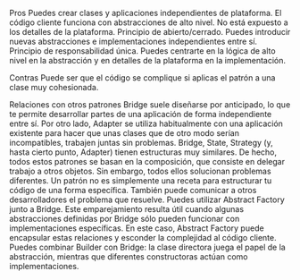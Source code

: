 Pros
Puedes crear clases y aplicaciones independientes de plataforma.
El código cliente funciona con abstracciones de alto nivel. No está expuesto a los detalles de la plataforma.
Principio de abierto/cerrado. Puedes introducir nuevas abstracciones e implementaciones independientes entre sí.
Principio de responsabilidad única. Puedes centrarte en la lógica de alto nivel en la abstracción y en detalles de la plataforma en la implementación.


Contras
Puede ser que el código se complique si aplicas el patrón a una clase muy cohesionada.


Relaciones con otros patrones
Bridge suele diseñarse por anticipado, lo que te permite desarrollar partes de una aplicación de forma independiente entre sí. Por otro lado, Adapter se utiliza habitualmente con una aplicación existente para hacer que unas clases que de otro modo serían incompatibles, trabajen juntas sin problemas.
Bridge, State, Strategy (y, hasta cierto punto, Adapter) tienen estructuras muy similares. De hecho, todos estos patrones se basan en la composición, que consiste en delegar trabajo a otros objetos. Sin embargo, todos ellos solucionan problemas diferentes. Un patrón no es simplemente una receta para estructurar tu código de una forma específica. También puede comunicar a otros desarrolladores el problema que resuelve.
Puedes utilizar Abstract Factory junto a Bridge. Este emparejamiento resulta útil cuando algunas abstracciones definidas por Bridge sólo pueden funcionar con implementaciones específicas. En este caso, Abstract Factory puede encapsular estas relaciones y esconder la complejidad al código cliente.
Puedes combinar Builder con Bridge: la clase directora juega el papel de la abstracción, mientras que diferentes constructoras actúan como implementaciones.

